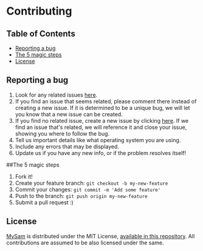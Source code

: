 # Contributing

## Table of Contents

- [Reporting a bug](#reporting-a-bug)
- [The 5 magic steps](#the-5-magic-steps)
- [License](#license)

## Reporting a bug

1. Look for any related issues [here](https://github.com/daffl/mysam/issues).
2. If you find an issue that seems related, please comment there instead of creating a new issue. If it is determined to be a unique bug, we will let you know that a new issue can be created.
3. If you find no related issue, create a new issue by clicking [here](https://github.com/daffl/mysam/issues/new).
If we find an issue that's related, we will reference it and close your issue, showing you where to follow the bug.
4. Tell us important details like what operating system you are using.
5. Include any errors that may be displayed.
6. Update us if you have any new info, or if the problem resolves itself!

##The 5 magic steps

1. Fork it!
2. Create your feature branch: `git checkout -b my-new-feature`
3. Commit your changes: `git commit -m 'Add some feature'`
4. Push to the branch: `git push origin my-new-feature`
5. Submit a pull request :)

## License

[MySam](https://github.com/daffl/mysam) is distributed under the MIT License, [available in this repository](master/LICENSE.md). All contributions are assumed to be also licensed under the same.
